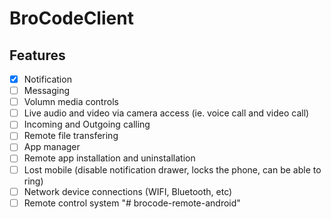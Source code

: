 # BroCodeClient

## Features
- [x] Notification
- [ ] Messaging
- [ ] Volumn media controls
- [ ] Live audio and video via camera access (ie. voice call and video call)
- [ ] Incoming and Outgoing calling
- [ ] Remote file transfering
- [ ] App manager
- [ ] Remote app installation and uninstallation
- [ ] Lost mobile (disable notification drawer, locks the phone, can be able to ring)
- [ ] Network device connections (WIFI, Bluetooth, etc)
- [ ] Remote control system
"# brocode-remote-android" 
